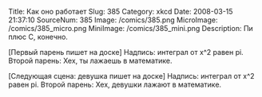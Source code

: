 Title: Как оно работает 
Slug: 385 
Category: xkcd 
Date: 2008-03-15 21:37:10 
SourceNum: 385 
Image: /comics/385.png 
MicroImage: /comics/385_micro.png 
MiniImage: /comics/385_mini.png 
Description: Пи плюс C, конечно. 

[Первый парень пишет на доске]
Надпись: интеграл от x^2 равен pi.
Второй парень: Хех, ты лажаешь в математике.

[Следующая сцена: девушка пишет на доске]
Надпись: интеграл от x^2 равен pi.
Второй парень: Хех, девушки лажают в математике.